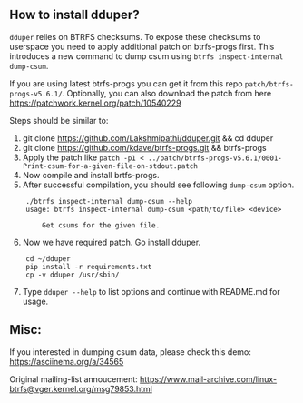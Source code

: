 How to install dduper?
---------------------

`dduper` relies on BTRFS checksums. To expose these checksums to userspace you need to apply additional patch on btrfs-progs first.
This introduces a new command to dump csum using `btrfs inspect-internal dump-csum`.

If you are using latest btrfs-progs you can get it from this repo `patch/btrfs-progs-v5.6.1/`. Optionally, you can also download 
the patch from here https://patchwork.kernel.org/patch/10540229

Steps should be similar to:

1. git clone https://github.com/Lakshmipathi/dduper.git && cd dduper
2. git clone https://github.com/kdave/btrfs-progs.git && btrfs-progs
3. Apply the patch like `patch -p1 < ../patch/btrfs-progs-v5.6.1/0001-Print-csum-for-a-given-file-on-stdout.patch`
4. Now compile and install brtfs-progs.
5. After successful compilation, you should see following `dump-csum` option.

```
	./btrfs inspect-internal dump-csum --help
	usage: btrfs inspect-internal dump-csum <path/to/file> <device>

	    Get csums for the given file.
```
6. Now we have required patch. Go install dduper.
```
	cd ~/dduper
	pip install -r requirements.txt
	cp -v dduper /usr/sbin/
```

7. Type `dduper --help` to list options and continue with README.md for usage.

Misc:
----
If you interested in dumping csum data, please check this demo: https://asciinema.org/a/34565

Original mailing-list annoucement: https://www.mail-archive.com/linux-btrfs@vger.kernel.org/msg79853.html

